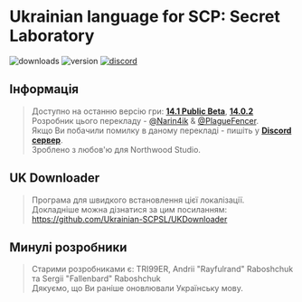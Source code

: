 # Ukrainian language for SCP: Secret Laboratory
![downloads](https://img.shields.io/github/downloads/Ukrainian-SCPSL/Ukrainian-language/total?logo=github&style=flat-square&label=Завантажень)
![version](https://img.shields.io/github/v/release/Ukrainian-SCPSL/Ukrainian-language?include_prereleases&logo=github&style=flat-squarev&label=Версія)
[![discord](https://img.shields.io/discord/1052888868514447401?label=Discord&logo=discord&style=flat-square)](https://discord.gg/xBYJmpHptk&style=flat-square&label=Discord)
## Інформація
> Доступно на останню версію гри: **[14.1 Public Beta](https://github.com/Ukrainian-SCPSL/Ukrainian-language/releases/tag/v3.15.0-beta.1)**, **[14.0.2](https://github.com/Ukrainian-SCPSL/Ukrainian-language/releases/tag/v3.14.3)**                                                        
> Розробник цього перекладу - [@Narin4ik](https://github.com/Narin4ik) & [@PlagueFencer](https://github.com/PlagueFencer).                                                            
> Якщо Ви побачили помилку в даному перекладі - пишіть у **[Discord сервер](https://discord.gg/xBYJmpHptk)**.                    
> Зроблено з любов'ю для Northwood Studio.
            
               
               
## UK Downloader          
> Програма для швидкого встановлення цієї локалізації.               
> Докладніше можна дізнатися за цим посиланням: https://github.com/Ukrainian-SCPSL/UKDownloader

## Минулі розробники
> Старими розробниками є: TRI99ER, Andrii "Rayfulrand" Raboshchuk та Sergii "Fallenbard" Raboshchuk                                    
> Дякуємо, що Ви раніше оновлювали Українську мову.                                                         
